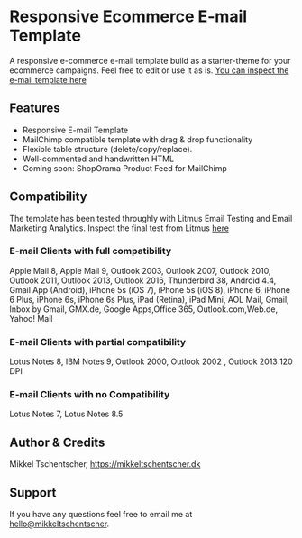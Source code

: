 # Responsive Ecommerce E-mail Template

A responsive e-commerce e-mail template build as a starter-theme for your ecommerce campaigns. Feel free to edit or use it as is. [You can inspect the e-mail template here](https://mikkeltschentscher.dk/hosting/shoporama/screenshot.png "Inspect the e-mail template")


## Features

* Responsive E-mail Template
* MailChimp compatible template with drag & drop functionality
* Flexible table structure (delete/copy/replace).
* Well-commented and handwritten HTML
* Coming soon: ShopOrama Product Feed for MailChimp

## Compatibility

The template has been tested throughly with Litmus Email Testing and Email Marketing Analytics.
Inspect the final test from Litmus [here](https://litmus.com/checklist/public/71477d5 "Inspect the e-mail template")

### E-mail Clients with full compatibility

Apple Mail 8, Apple Mail 9, Outlook 2003, Outlook 2007, Outlook 2010, Outlook 2011, Outlook 2013, Outlook 2016, Thunderbird 38, Android 4.4, Gmail App (Android), iPhone 5s (iOS 7), iPhone 5s (iOS 8), iPhone 6, iPhone 6 Plus, iPhone 6s, iPhone 6s Plus, iPad (Retina), iPad Mini, AOL Mail, Gmail, Inbox by Gmail, GMX.de, Google Apps,Office 365, Outlook.com,Web.de, Yahoo! Mail

### E-mail Clients with partial compatibility

Lotus Notes 8, IBM Notes 9, Outlook 2000, Outlook 2002 , Outlook 2013 120 DPI

### E-mail Clients with no Compatibility

Lotus Notes 7, Lotus Notes 8.5

## Author & Credits

Mikkel Tschentscher, https://mikkeltschentscher.dk

## Support

If you have any questions feel free to email me at [hello@mikkeltschentscher](mailto:hello@mikkeltschentscher.dk).
